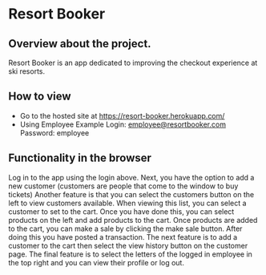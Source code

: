 # Resort Booker
## Overview about the project.
Resort Booker is an app dedicated to improving the checkout experience at ski resorts. 

## How to view
- Go to the hosted site at https://resort-booker.herokuapp.com/
- Using Employee Example Login: employee@resortbooker.com Password: employee

## Functionality in the browser
Log in to the app using the login above. Next, you have the option to add a new customer (customers are people that come to the window to buy tickets) Another feature is that you can select the customers button on the left to view customers available. When viewing this list, you can select a customer to set to the cart. Once you have done this, you can select products on the left and add products to the cart. Once products are added to the cart, you can make a sale by clicking the make sale button. After doing this you have posted a transaction. The next feature is to add a customer to the cart then select the view history button on the customer page. The final feature is to select the letters of the logged in employee in the top right and you can view their profile or log out.

